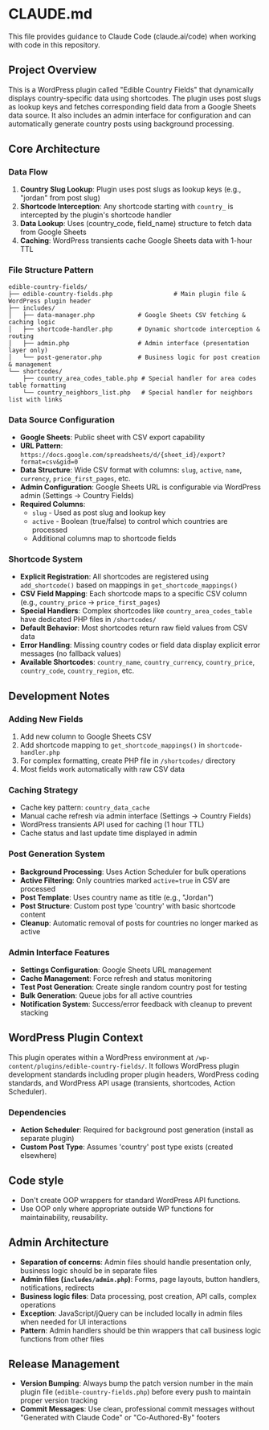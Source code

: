 # CLAUDE.md

This file provides guidance to Claude Code (claude.ai/code) when working with code in this repository.

## Project Overview

This is a WordPress plugin called "Edible Country Fields" that dynamically displays country-specific data using shortcodes. The plugin uses post slugs as lookup keys and fetches corresponding field data from a Google Sheets data source. It also includes an admin interface for configuration and can automatically generate country posts using background processing.

## Core Architecture

### Data Flow
1. **Country Slug Lookup**: Plugin uses post slugs as lookup keys (e.g., "jordan" from post slug)
2. **Shortcode Interception**: Any shortcode starting with `country_` is intercepted by the plugin's shortcode handler
3. **Data Lookup**: Uses (country_code, field_name) structure to fetch data from Google Sheets
4. **Caching**: WordPress transients cache Google Sheets data with 1-hour TTL

### File Structure Pattern
```
edible-country-fields/
├── edible-country-fields.php                 # Main plugin file & WordPress plugin header
├── includes/
│   ├── data-manager.php            # Google Sheets CSV fetching & caching logic
│   ├── shortcode-handler.php       # Dynamic shortcode interception & routing
│   ├── admin.php                   # Admin interface (presentation layer only)
│   └── post-generator.php          # Business logic for post creation & management
└── shortcodes/
    ├── country_area_codes_table.php # Special handler for area codes table formatting
    └── country_neighbors_list.php   # Special handler for neighbors list with links
```

### Data Source Configuration
- **Google Sheets**: Public sheet with CSV export capability
- **URL Pattern**: `https://docs.google.com/spreadsheets/d/{sheet_id}/export?format=csv&gid=0`
- **Data Structure**: Wide CSV format with columns: `slug`, `active`, `name`, `currency`, `price_first_pages`, etc.
- **Admin Configuration**: Google Sheets URL is configurable via WordPress admin (Settings → Country Fields)
- **Required Columns**: 
  - `slug` - Used as post slug and lookup key
  - `active` - Boolean (true/false) to control which countries are processed
  - Additional columns map to shortcode fields

### Shortcode System
- **Explicit Registration**: All shortcodes are registered using `add_shortcode()` based on mappings in `get_shortcode_mappings()`
- **CSV Field Mapping**: Each shortcode maps to a specific CSV column (e.g., `country_price` → `price_first_pages`)
- **Special Handlers**: Complex shortcodes like `country_area_codes_table` have dedicated PHP files in `/shortcodes/`
- **Default Behavior**: Most shortcodes return raw field values from CSV data
- **Error Handling**: Missing country codes or field data display explicit error messages (no fallback values)
- **Available Shortcodes**: `country_name`, `country_currency`, `country_price`, `country_code`, `country_region`, etc.

## Development Notes

### Adding New Fields
1. Add new column to Google Sheets CSV
2. Add shortcode mapping to `get_shortcode_mappings()` in `shortcode-handler.php`
3. For complex formatting, create PHP file in `/shortcodes/` directory
4. Most fields work automatically with raw CSV data

### Caching Strategy
- Cache key pattern: `country_data_cache`
- Manual cache refresh via admin interface (Settings → Country Fields)
- WordPress transients API used for caching (1 hour TTL)
- Cache status and last update time displayed in admin

### Post Generation System
- **Background Processing**: Uses Action Scheduler for bulk operations
- **Active Filtering**: Only countries marked `active=true` in CSV are processed
- **Post Template**: Uses country name as title (e.g., "Jordan")
- **Post Structure**: Custom post type 'country' with basic shortcode content
- **Cleanup**: Automatic removal of posts for countries no longer marked as active

### Admin Interface Features
- **Settings Configuration**: Google Sheets URL management
- **Cache Management**: Force refresh and status monitoring
- **Test Post Generation**: Create single random country post for testing
- **Bulk Generation**: Queue jobs for all active countries
- **Notification System**: Success/error feedback with cleanup to prevent stacking

## WordPress Plugin Context

This plugin operates within a WordPress environment at `/wp-content/plugins/edible-country-fields/`. It follows WordPress plugin development standards including proper plugin headers, WordPress coding standards, and WordPress API usage (transients, shortcodes, Action Scheduler).

### Dependencies
- **Action Scheduler**: Required for background post generation (install as separate plugin)
- **Custom Post Type**: Assumes 'country' post type exists (created elsewhere)

## Code style
- Don't create OOP wrappers for standard WordPress API functions.
- Use OOP only where appropriate outside WP functions for maintainability, reusability.

## Admin Architecture
- **Separation of concerns**: Admin files should handle presentation only, business logic should be in separate files
- **Admin files (`includes/admin.php`)**: Forms, page layouts, button handlers, notifications, redirects
- **Business logic files**: Data processing, post creation, API calls, complex operations
- **Exception**: JavaScript/jQuery can be included locally in admin files when needed for UI interactions
- **Pattern**: Admin handlers should be thin wrappers that call business logic functions from other files

## Release Management
- **Version Bumping**: Always bump the patch version number in the main plugin file (`edible-country-fields.php`) before every push to maintain proper version tracking
- **Commit Messages**: Use clean, professional commit messages without "Generated with Claude Code" or "Co-Authored-By" footers